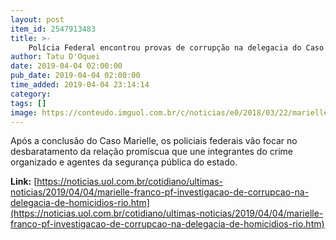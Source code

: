 ```yaml
---
layout: post
item_id: 2547913483
title: >-
    Polícia Federal encontrou provas de corrupção na delegacia do Caso Marielle
author: Tatu D'Oquei
date: 2019-04-04 02:00:00
pub_date: 2019-04-04 02:00:00
time_added: 2019-04-04 23:14:14
category: 
tags: []
image: https://conteudo.imguol.com.br/c/noticias/e0/2018/03/22/marielle-franco-em-comicio-durante-as-eleicoes-de-2016-1521757016381_v2_615x300.jpg
---
```


Após a conclusão do Caso Marielle, os policiais federais vão focar no desbaratamento da relação promíscua que une integrantes do crime organizado e agentes da segurança pública do estado.

**Link:** [https://noticias.uol.com.br/cotidiano/ultimas-noticias/2019/04/04/marielle-franco-pf-investigacao-de-corrupcao-na-delegacia-de-homicidios-rio.htm](https://noticias.uol.com.br/cotidiano/ultimas-noticias/2019/04/04/marielle-franco-pf-investigacao-de-corrupcao-na-delegacia-de-homicidios-rio.htm)

